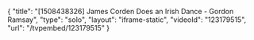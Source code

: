{
    "title": "[1508438326] James Corden Does an Irish Dance - Gordon Ramsay",
    "type": "solo",
    "layout": "iframe-static",
    "videoId": "123179515",
    "url": "\/tvpembed\/123179515"
}
